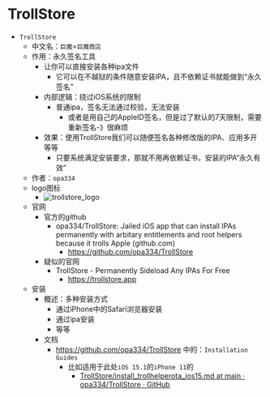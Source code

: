 # TrollStore

* `TrollStore`
  * 中文名：`巨魔`=`巨魔商店`
  * 作用：永久签名工具
    * 让你可以直接安装各种ipa文件
      * 它可以在不越狱的条件随意安装IPA，且不依赖证书就能做到“永久签名”
    * 内部逻辑：绕过iOS系统的限制
      * 普通ipa，签名无法通过校验，无法安装
        * 或者是用自己的AppleID签名，但是过了默认的7天限制，需要重新签名-》很麻烦
    * 效果：使用TrollStore我们可以随便签名各种修改版的IPA、应用多开等等
      * 只要系统满足安装要求，那就不用再依赖证书，安装的IPA“永久有效”
  * 作者：`opa334`
  * logo图标
    * ![trollstore_logo](../../assets/img/trollstore_logo.png)
  * 官网
    * 官方的github
      * opa334/TrollStore: Jailed iOS app that can install IPAs permanently with arbitary entitlements and root helpers because it trolls Apple (github.com)
        * https://github.com/opa334/TrollStore
    * 疑似的官网
      * TrollStore - Permanently Sideload Any IPAs For Free
        * https://trollstore.app
  * 安装
    * 概述：多种安装方式
      * 通过iPhone中的Safari浏览器安装
      * 通过ipa安装
      * 等等
    * 文档
      * https://github.com/opa334/TrollStore 中的：`Installation Guides`
        * 比如适用于此处`iOS 15.1`的`iPhone 11`的
          * [TrollStore/install_trollhelperota_ios15.md at main · opa334/TrollStore · GitHub](https://github.com/opa334/TrollStore/blob/main/install_trollhelperota_ios15.md)
